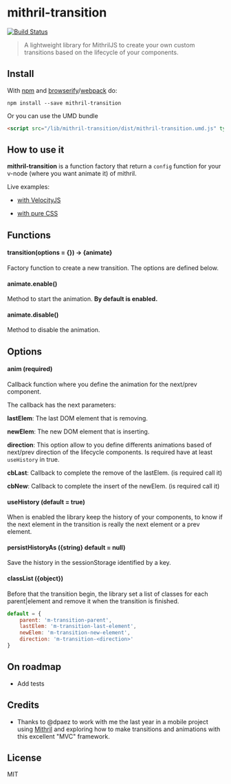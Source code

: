 # mithril-transition
[![Build Status](https://travis-ci.org/geut/mithril-transition.svg?branch=master)](https://travis-ci.org/geut/mithril-transition)
> A lightweight library for MithrilJS to create your own custom transitions based on the lifecycle of your components.

## Install

With [npm](https://npmjs.com/package/mithril-transition) and [browserify](https://www.npmjs.com/package/browserify)/[webpack](https://www.npmjs.com/package/webpack) do:

```
npm install --save mithril-transition
```

Or you can use the UMD bundle

```html
<script src="/lib/mithril-transition/dist/mithril-transition.umd.js" type="text/javascript"></script>
```

## How to use it

**mithril-transition** is a function factory that return a ```config``` function for your v-node (where you want animate it) of mithril.

Live examples:

- [with VelocityJS](https://t.co/1psrMMUqkT)

- [with pure CSS](https://jsfiddle.net/tinchoz49/ckounhoz)

## Functions

#### transition(options = {}) -> {animate}
Factory function to create a new transition. The options are defined below.

#### animate.enable()
Method to start the animation. **By default is enabled.**

#### animate.disable()
Method to disable the animation.

## Options

#### anim (required)
Callback function where you define the animation for the next/prev component.

The callback has the next parameters:

**lastElem**: The last DOM element that is removing.

**newElem**: The new DOM element that is inserting.

**direction**: This option allow to you define differents animations based of next/prev direction of the lifecycle components. Is required have at least ```useHistory``` in true.

**cbLast**: Callback to complete the remove of the lastElem. (is required call it)

**cbNew**: Callback to complete the insert of the newElem. (is required call it)

#### useHistory (default = true)
When is enabled the library keep the history of your components, to know if the next element in the transition is really the next element or a prev element.

#### persistHistoryAs ({string} default = null)
Save the history in the sessionStorage identified by a key.

#### classList ({object})
Before that the transition begin, the library set a list of classes for each parent|element and remove it when the transition is finished.
```javascript
default = {
    parent: 'm-transition-parent',
    lastElem: 'm-transition-last-element',
    newElem: 'm-transition-new-element',
    direction: 'm-transition-<direction>'
}
```

## On roadmap

- Add tests

## Credits

* Thanks to @dpaez to work with me the last year in a mobile project using [Mithril](http://mithril.js.org/) and exploring how to make transitions and animations with this excellent "MVC" framework.

## License

MIT
